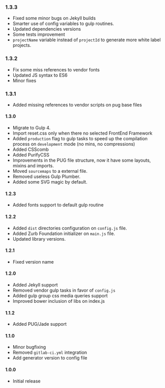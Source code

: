 ### 1.3.3
- Fixed some minor bugs on Jekyll builds
- Smarter use of config variables to gulp routines.
- Updated dependencies versions
- Some tests improvement
- `projectName` variable instead of `projectId` to generate more white label projects.

### 1.3.2
- Fix some miss references to vendor fonts
- Updated JS syntax to ES6
- Minor fixes

### 1.3.1
- Added missing references to vendor scripts on pug base files

#### 1.3.0
- Migrate to Gulp 4.
- Import reset.css only when there no selected FrontEnd Framework
- Added `production` flag to gulp tasks to speed up the compilation process on `development` mode (no mins, no compressions)
- Added CSScomb
- Added PurifyCSS
- Improvements in the PUG file structure, now it have some layouts, mixins and imports.
- Moved `sourcemaps` to a external file.
- Removed useless Gulp Plumber.
- Added some SVG magic by default.

#### 1.2.3
- Added fonts support to default gulp routine

#### 1.2.2
- Added `dist` directories configuration on `config.js` file.
- Added Zurb Foundation initializer on `main.js` file.
- Updated library versions.

#### 1.2.1
- Fixed version name

#### 1.2.0
- Added Jekyll support
- Removed vendor gulp tasks in favor of `config.js`
- Added gulp group css media queries support
- Improved bower inclusion of libs on index.js

#### 1.1.2
- Added PUG/Jade support

#### 1.1.0
- Minor bugfixing
- Removed `gitlab-ci.yml` integration
- Add generator version to config file

#### 1.0.0
- Initial release
